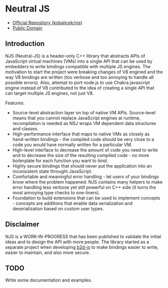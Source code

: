 Neutral JS
==========

  * [Official Repository (kobalicek/njs)](https://github.com/kobalicek/njs)
  * [Public Domain](./LICENSE.md)

Introduction
------------

NJS (Neutral-JS) is a header-only C++ library that abstracts APIs of JavaScript virtual machines (VMs) into a single API that can be used by embedders to write bindings compatible with multiple JS engines. The motivation to start the project were breaking changes of V8 engined and the way V8 bindings are written (too verbose and too annoying to handle all possible errors). Also, attempt to port node.js to use Chakra javascript engine instead of V8 contributed to the idea of creating a single API that can target multiple JS engines, not just V8.

Features:

  - Source-level abstraction layer on top of native VM APIs. Source-level means that you cannot replace JavaScript engines at runtime, recompilation is needed as NSJ wraps VM dependent data structures and classes.
  - High-performance interface that maps to native VMs as closely as hand-written bindings - the compiled code should be very close to a code you would have normally written for a particular VM.
  - High-level interface to decrease the amount of code you need to write and to decrease the size of the resulting compiled code - no more boilerplate for each function you want to bind.
  - Highly secure bindings that should never put the application into an inconsistent state throught JavaScript.
  - Comfortable and meaningful error handling - let users of your bindings know where the problem happened. NJS contains many helpers to make error handling less verbose yet still powerful on C++ side (it turns the most annoying type checks to one-liners).
  - Foundation to build extensions that can be used to implement concepts - concepts are additions that enable data serialization and deserialization based on custom user types.

Disclaimer
----------

NJS is a WORK-IN-PROGRESS that has been published to validate the initial ideas and to design the API with more people. The library started as a separate project when developing [b2d-js](https://github.com/blend2d/b2d-node) to make bindings easier to write, easier to maintain, and also more secure.

TODO
----

Write some documentation and examples.
